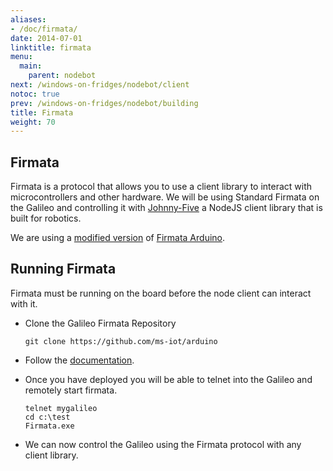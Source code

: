 ```yaml
---
aliases:
- /doc/firmata/
date: 2014-07-01
linktitle: firmata 
menu:
  main:
    parent: nodebot 
next: /windows-on-fridges/nodebot/client
notoc: true
prev: /windows-on-fridges/nodebot/building
title: Firmata 
weight: 70
---
```


## Firmata
Firmata is a protocol that allows you to use a client library to interact with microcontrollers and other hardware. We will be using Standard Firmata on the Galileo and controlling it with [Johnny-Five](https://github.com/rwaldron/johnny-five) a NodeJS client library that is built for robotics.

We are using a [modified version](http://github.com/ms-iot/arduino) of [Firmata Arduino](http://github.com/firmata/arduino). 

## Running Firmata
Firmata must be running on the board before the node client can interact with it.

  * Clone the Galileo Firmata Repository

        git clone https://github.com/ms-iot/arduino

  * Follow the [documentation](http://ms-iot.github.io/content/Firmata.htm).
  * Once you have deployed you will be able to telnet into the Galileo and remotely start firmata.
      
        telnet mygalileo
        cd c:\test
        Firmata.exe

  * We can now control the Galileo using the Firmata protocol with any client library.
